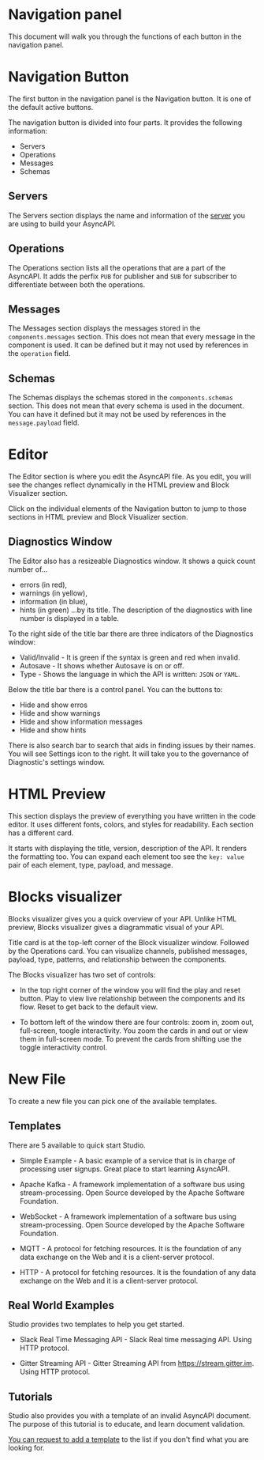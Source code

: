 # Navigation panel

This document will walk you through the functions of each button in the navigation panel. 

# Navigation Button

The first button in the navigation panel is the Navigation button. It is one of the default active buttons.

The navigation button is divided into four parts. It provides the following information:

- Servers
- Operations
- Messages
- Schemas

## Servers

The Servers section displays the name and information of the [server]( https://www.asyncapi.com/docs/concepts/server) you are using to build your AsyncAPI.

## Operations

The Operations section lists all the operations that are a part of the AsyncAPI. It adds the perfix `PUB`  for publisher and `SUB` for subscriber to differentiate between both the operations.

## Messages

The Messages section displays the messages stored in the `components.messages` section. This does not mean that every message in the component is used.  It can be defined but it may not used by references in the `operation` field.


## Schemas

The Schemas displays the schemas stored in the `components.schemas` section. This does not mean that every schema is used in the document. You can have it defined but it may not be used by references in the `message.payload` field.


# Editor

The Editor section is where you edit the AsyncAPI file. As you edit, you will see the changes reflect dynamically in the HTML preview and Block Visualizer section.

Click on the individual elements of the Navigation button to jump to those sections in HTML preview and Block Visualizer section.

## Diagnostics Window

The Editor also has a resizeable Diagnostics window. It shows a quick count number of... 
- errors (in red),
- warnings (in yellow),
- information (in blue),
- hints (in green)
...by its title. The description of the diagnostics with line number is displayed in a table.

To the right side of the title bar there are three indicators of the Diagnostics window: 

- Valid/Invalid - It is green if the syntax is green and red when invalid.
- Autosave - It shows whether Autosave is on or off.
- Type - Shows the language in which the API is written: `JSON` or `YAML`.

Below the title bar there is a control panel. You can the buttons to:

- Hide and show erros
- Hide and show warnings
- Hide and show information messages
- Hide and show hints

There is also search bar to search that aids in finding issues by their names. You will see Settings icon to the right. It will take you to the governance of Diagnostic's settings window.

# HTML Preview

This section displays the preview of everything you have written in the code editor. It uses different fonts, colors, and styles for readability. Each section has a different card. 

It starts with displaying the title, version, description of the API. It renders the formatting too. You can expand each element too see the `key: value` pair of each element, type, payload, and message.


# Blocks visualizer

Blocks visualizer gives you a quick overview of your API. Unlike HTML preview, Blocks visualizer gives a diagrammatic visual of your API. 

Title card is at the top-left corner of the Block visualizer window. Followed by the Operations card.  You can visualize channels, published messages, payload, type,  patterns, and relationship between the components.

The Blocks visualizer has two set of controls:

- In the top right corner of the window you will find the play and reset button. Play to view live relationship between the components and its flow. Reset to get back to the default view.

- To bottom left of the window there are four controls: zoom in, zoom out, full-screen, toogle interactivity. You zoom the cards in and out or view them in full-screen mode. To prevent the cards from shifting use the toggle interactivity control.


# New File

To create a new file you can pick one of the available templates.

## Templates

There are 5 available to quick start Studio. 

- Simple Example - A basic example of a service that is in charge of processing user signups. Great place to start learning AsyncAPI.

- Apache Kafka - A framework implementation of a software bus using stream-processing. Open Source developed by the Apache Software Foundation.

- WebSocket - A framework implementation of a software bus using stream-processing. Open Source developed by the Apache Software Foundation.

- MQTT - A protocol for fetching resources. It is the foundation of any data exchange on the Web and it is a client-server protocol.

- HTTP - A protocol for fetching resources. It is the foundation of any data exchange on the Web and it is a client-server protocol.

## Real World Examples

Studio provides two templates to help you get started.

- Slack Real Time Messaging API - Slack Real time messaging API. Using HTTP protocol.

- Gitter Streaming API - Gitter Streaming API from https://stream.gitter.im. Using HTTP protocol.

## Tutorials

Studio also provides you with a template of an invalid AsyncAPI document. The purpose of this tutorial is to educate, and learn document validation.

[You can request to add a template](https://github.com/asyncapi/studio/issues/new?assignees=&labels=enhancement&template=enhancement.md&title=Template%20Request:%20{%20template%20name%20and%20type%20}) to the list if you don't find what you are looking for.

